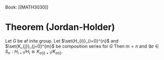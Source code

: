 Book: [[MATH3030]]
# Theorem (Jordan-Holder)
Let $G$ be af inite group.
Let $\set{H_{i}}_{i=0}^{n}$ and $\set{K_{j}}_{j=0}^{m}$ be composition series for $G$
Then $m=n$ and $\exists \sigma\in S_{n}:H_{i+1}/H_{i}\cong K_{\sigma(i)+1}/K_{\sigma(i)}$.